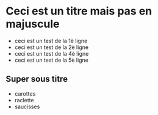 # Ceci est un titre mais pas en majuscule

- ceci est un test de la 1è ligne
- ceci est un test de la 2è ligne
- ceci est un test de la 4è ligne
- ceci est un test de la 5è ligne

## Super sous titre

- carottes
- raclette
- saucisses

